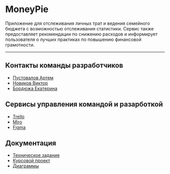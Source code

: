 # MoneyPie
Приложение для отслеживания личных трат и ведения семейного бюджета с возможностью отслеживания статистики. Сервис также предоставляет рекомендации по снижению расходов и информирует пользователя о лучших практиках по повышению финансовой грамотности.
***

## Kонтакты команды разработчиков
- [Пустовалов Артем](https://github.com/pustart)
- [Новиков Виктор](https://github.com/qlbili)
- [Бордюжа Екатерина](https://github.com/userkatrishaa)


## Сервисы управления командой и разарботкой
- [Trello](https://trello.com/b/N00qtBy0/dev-tasks)
- [Miro](https://miro.com/app/board/uXjVPg7Ydy4=/)
- [Figma](https://www.figma.com/file/sSEitvomcGrNhRZSfyei1C/Logo-development?node-id=0%3A1&t=bOE8AeAarE1Qm5mk-1)

## Документация
- [Техническое задание]()
- [Курсовой проект](documentation/Course_work_MoneyPie.pdf)
- [Диаграммы]()
